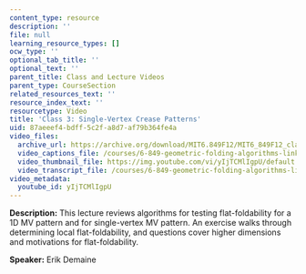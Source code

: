 ```yaml
---
content_type: resource
description: ''
file: null
learning_resource_types: []
ocw_type: ''
optional_tab_title: ''
optional_text: ''
parent_title: Class and Lecture Videos
parent_type: CourseSection
related_resources_text: ''
resource_index_text: ''
resourcetype: Video
title: 'Class 3: Single-Vertex Crease Patterns'
uid: 87aeeef4-bdff-5c2f-a8d7-af79b364fe4a
video_files:
  archive_url: https://archive.org/download/MIT6.849F12/MIT6_849F12_class03_300k.mp4
  video_captions_file: /courses/6-849-geometric-folding-algorithms-linkages-origami-polyhedra-fall-2012/72eae66ae837542cae5b16d81124550f_yIjTCMlIgpU.vtt
  video_thumbnail_file: https://img.youtube.com/vi/yIjTCMlIgpU/default.jpg
  video_transcript_file: /courses/6-849-geometric-folding-algorithms-linkages-origami-polyhedra-fall-2012/a239fef68f6c23f9e7aa100b313f501c_yIjTCMlIgpU.pdf
video_metadata:
  youtube_id: yIjTCMlIgpU
---
```


**Description:** This lecture reviews algorithms for testing flat-foldability for a 1D MV pattern and for single-vertex MV pattern. An exercise walks through determining local flat-foldability, and questions cover higher dimensions and motivations for flat-foldability.

**Speaker:** Erik Demaine